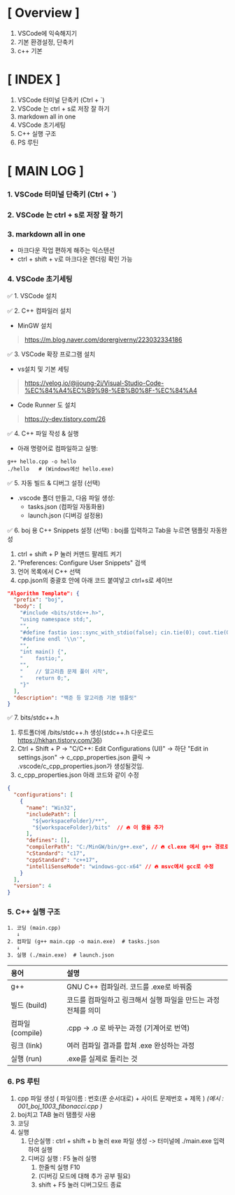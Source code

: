# [ Overview ]
1. VSCode에 익숙해지기
2. 기본 환경설정, 단축키
3. c++ 기본
   
# [ INDEX ]
1. VSCode 터미널 단축키 (Ctrl + `)
2. VSCode 는 ctrl + s로 저장 잘 하기
3. markdown all in one
4. VSCode 초기세팅
5. C++ 실행 구조
6. PS 루틴
# [ MAIN LOG ]
### 1. VSCode 터미널 단축키 (Ctrl + `)

### 2. VSCode 는 ctrl + s로 저장 잘 하기

### 3. markdown all in one
+ 마크다운 작업 편하게 해주는 익스텐션
+ ctrl + shift + v로 마크다운 렌더링 확인 가능

### 4. VSCode 초기세팅
✅ 1. VSCode 설치

✅ 2. C++ 컴파일러 설치
+ MinGW 설치
> https://m.blog.naver.com/dorergiverny/223032334186

✅ 3. VSCode 확장 프로그램 설치
+ vs설치 및 기본 세팅
> https://velog.io/@jjoung-2j/Visual-Studio-Code-%EC%84%A4%EC%B9%98-%EB%B0%8F-%EC%84%A4
+ Code Runner 도 설치
> https://y-dev.tistory.com/26

✅ 4. C++ 파일 작성 & 실행
+ 아래 명령어로 컴파일하고 실행:
```
g++ hello.cpp -o hello
./hello   # (Windows에선 hello.exe)
```

✅ 5. 자동 빌드 & 디버그 설정 (선택)

+ .vscode 폴더 만들고, 다음 파일 생성:
  + tasks.json (컴파일 자동화용)
  + launch.json (디버깅 설정용)


✅ 6. boj 용 C++ Snippets 설정 (선택) : boj를 입력하고 Tab을 누르면 탬플릿 자동완성

1. ctrl + shift + P 눌러 커맨드 팔레트 켜기
2. "Preferences: Configure User Snippets" 검색
3. 언어 목록에서 C++ 선택
4. cpp.json의 중괄호 안에 아래 코드 붙여넣고 ctrl+s로 세이브
```json
"Algorithm Template": {
  "prefix": "boj",
  "body": [
    "#include <bits/stdc++.h>",
    "using namespace std;",
    "",
    "#define fastio ios::sync_with_stdio(false); cin.tie(0); cout.tie(0);",
    "#define endl '\\n'",
    "",
    "int main() {",
    "    fastio;",
    "",
    "    // 알고리즘 문제 풀이 시작",
    "    return 0;",
    "}"
  ],
  "description": "백준 등 알고리즘 기본 템플릿"
}
```
✅ 7. bits/stdc++.h
1. 루트폴더에 /bits/stdc++.h 생성(stdc++.h 다운로드 https://hkhan.tistory.com/36)
2. Ctrl + Shift + P → "C/C++: Edit Configurations (UI)" → 하단 "Edit in settings.json" → c_cpp_properties.json 클릭 → .vscode/c_cpp_properties.json가 생성될것임.
3. c_cpp_properties.json 아래 코드와 같이 수정
```json
{
  "configurations": [
    {
      "name": "Win32",
      "includePath": [
        "${workspaceFolder}/**",
        "${workspaceFolder}/bits"  // 🔥 이 줄을 추가
      ],
      "defines": [],
      "compilerPath": "C:/MinGW/bin/g++.exe", // 🔥 cl.exe 에서 g++ 경로로 수정
      "cStandard": "c17",
      "cppStandard": "c++17",
      "intelliSenseMode": "windows-gcc-x64" // 🔥 msvc에서 gcc로 수정
    }
  ],
  "version": 4
}
```


### 5. C++ 실행 구조
```
1. 코딩 (main.cpp)
   ↓
2. 컴파일 (g++ main.cpp -o main.exe)  # tasks.json
   ↓
3. 실행 (./main.exe)  # launch.json
```
| 용어             | 설명                                                           |
| :--------------- | :------------------------------------------------------------- |
| g++              | GNU C++ 컴파일러. 코드를 .exe로 바꿔줌                         |
| 빌드 (build)     | 코드를 컴파일하고 링크해서 실행 파일을 만드는 과정 전체를 의미 |
| 컴파일 (compile) | .cpp → .o 로 바꾸는 과정 (기계어로 번역)                       |
| 링크 (link)      | 여러 컴파일 결과를 합쳐 .exe 완성하는 과정                     |
| 실행 (run)       | .exe를 실제로 돌리는 것                                        |

### 6. PS 루틴
1. cpp 파일 생성 ( 파일이름 : 번호(푼 순서대로) + 사이트 문제번호 + 제목 ) *(예시 : 001_boj_1003_fibonacci.cpp	)*
2. boj치고 TAB 눌러 탬플릿 사용
3. 코딩
4. 실행   
   1. 단순실행 : ctrl + shift + b 눌러 exe 파일 생성 -> 터미널에 ./main.exe 입력하여 실행
   2. 디버깅 실행 : F5 눌러 실행   
      1. 한줄씩 실행 F10
      2. (디버깅 모드에 대해 추가 공부 필요)
      3. shift + F5 눌러 디버그모드 종료